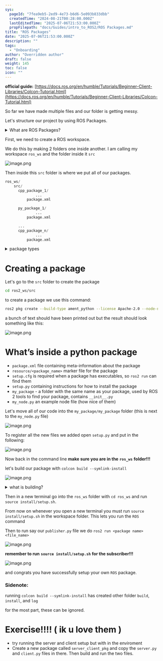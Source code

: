 ```yaml
---
sys:
  pageId: "7fea9eb5-2ed9-4e73-b6d6-5e093b833dbb"
  createdTime: "2024-08-21T00:28:00.000Z"
  lastEditedTime: "2025-07-06T21:53:00.000Z"
  propFilepath: "docs/Guides/intro_to_ROS2/ROS Packages.md"
title: "ROS Packages"
date: "2025-07-06T21:53:00.000Z"
description: ""
tags:
  - "Onboarding"
author: "Overridden author"
draft: false
weight: 145
toc: false
icon: ""
---
```


**official guide:** [https://docs.ros.org/en/humble/Tutorials/Beginner-Client-Libraries/Colcon-Tutorial.html](https://docs.ros.org/en/humble/Tutorials/Beginner-Client-Libraries/Colcon-Tutorial.html)

So far we have made multiple files and our folder is getting messy.

Let's structure our project by using ROS Packages.

<details>
      <summary>What are ROS Packages?</summary>
      ROS Packages are, as the name implies, packages of code that are highly sharable between ROS developers.
  </details>

First, we need to create a ROS workspace.

We do this by making 2 folders one inside another. I am calling my workspace `ros_ws` and the folder inside it `src`

![image.png](https://prod-files-secure.s3.us-west-2.amazonaws.com/d518164a-d88e-44d1-a4ee-3adb3bd8bce0/70706947-fd18-4537-a67b-e12946812d31/image.png?X-Amz-Algorithm=AWS4-HMAC-SHA256&X-Amz-Content-Sha256=UNSIGNED-PAYLOAD&X-Amz-Credential=ASIAZI2LB4667YLSRAFI%2F20250806%2Fus-west-2%2Fs3%2Faws4_request&X-Amz-Date=20250806T210857Z&X-Amz-Expires=3600&X-Amz-Security-Token=IQoJb3JpZ2luX2VjEEQaCXVzLXdlc3QtMiJHMEUCIAzJlsm%2BMAU9RmcGDsFRJYjzEcMUOQGWUajk3W1bWIgdAiEA4P%2BCQnpZkTCt1TtiIJIn8GseB2BNG%2FOK1sTPAB99YDQq%2FwMIfRAAGgw2Mzc0MjMxODM4MDUiDAUSorFjaJ6qkfPHYircA3f69oxIaYqkHgiWPfGNGHfUTC55eRfpRuJPSL6ZGPmtgAGhRXYwVoTTrePXzixTeqcIaL2A1Uvv6JxRaHRWjG48xAyvah2sJotojD4no3FTAgihjzFXbEbZAeD6Sakaalbf9zjcmsIAahtvdDkUQ5qZuAXmoS8a%2BpQHd2yXJIM7%2BnvgteQRijjYNbASG8HU5171j7g%2F%2B0a1LChMsWXRv1Ss3kBIwf3%2BaxiTtGp4kMk21kBGqony4HsyOmCP2%2Bn4jE%2BlVcad1YdFNO94%2FX9Y7cb0OQi%2B8K1IQFTp09%2BlvaJ2AUZxuszzCgg213c3VRGoyKuvDv70eyphXMVq8JSYY8BjoEoMEu1tVmE64VJdnoxK6090kSIZdyNNLDJhCwVcBOFNvteiyGmMY1ovcSEFgVyWzwHsGHnH1KrIV4GDbblF1W7M5GSH5kj%2FN6esFCV7jDW%2F1u8caWdpl3THrSN8Jz5gBiHly7J37sTqBX0FuRwM4zH80SdNsSBRnTUDe7aks9wqY6mQK7u0YbZ6SX2yb9B%2F2VFOXv4bH0EhOv1Fx9vesBITuCf6Uu1ccD13gpiRyg4e9A%2BUWm9%2F1SGSP4juqHed5FxPbD1JG9OGh8ZSTwVFnNsh86%2FLhD36b3zgMM3qzsQGOqUB3e1mYJileZhG6gICTx8DArzJL2ALZJcdwYXdF09IhFRYCc68V2p1Qtw6iHxp6Y%2FO4%2FiTkvC2agomRnrMORjaDX7z1mITqaff8cKGvmPmKf576n8G2S6IVJlNbtGx3qAkFYjhQGXgKnNCuieDS5hqHT8CEOMtB694jJKT70uO0uy5I8gLYXpsdVLCG%2FyEJwoTGecmKMOKpY9YV%2FI%2BCK7wU9OAbqqc&X-Amz-Signature=3a90b5fb8c72e247c1c81e6d944893a61779c2ee4a31728a6164d43282f5e33c&X-Amz-SignedHeaders=host&x-amz-checksum-mode=ENABLED&x-id=GetObject)

Then inside this `src` folder is where we put all of our packages.

```python
ros_ws/
    src/
      cpp_package_1/
		      ...
          package.xml

      py_package_1/
		      ...
          package.xml

      ...
      cpp_package_n/
		      ...
          package.xml

```

<details>

<summary>package types</summary>

packages can be either `C++` or python.

the intern file structure is different for each but for this guide we will stick to creating python packages

</details>

# Creating a package

Let's go to the `src` folder to create the package

```bash
cd ros2_ws/src
```

to create a package we use this command:

```bash
ros2 pkg create --build-type ament_python --license Apache-2.0 --node-name my_node my_package
```

a bunch of text should have been printed out but the result should look something like this:

![image.png](https://prod-files-secure.s3.us-west-2.amazonaws.com/d518164a-d88e-44d1-a4ee-3adb3bd8bce0/e6cf1e3f-8512-4a3e-b131-079f800bf3e8/image.png?X-Amz-Algorithm=AWS4-HMAC-SHA256&X-Amz-Content-Sha256=UNSIGNED-PAYLOAD&X-Amz-Credential=ASIAZI2LB4667YLSRAFI%2F20250806%2Fus-west-2%2Fs3%2Faws4_request&X-Amz-Date=20250806T210857Z&X-Amz-Expires=3600&X-Amz-Security-Token=IQoJb3JpZ2luX2VjEEQaCXVzLXdlc3QtMiJHMEUCIAzJlsm%2BMAU9RmcGDsFRJYjzEcMUOQGWUajk3W1bWIgdAiEA4P%2BCQnpZkTCt1TtiIJIn8GseB2BNG%2FOK1sTPAB99YDQq%2FwMIfRAAGgw2Mzc0MjMxODM4MDUiDAUSorFjaJ6qkfPHYircA3f69oxIaYqkHgiWPfGNGHfUTC55eRfpRuJPSL6ZGPmtgAGhRXYwVoTTrePXzixTeqcIaL2A1Uvv6JxRaHRWjG48xAyvah2sJotojD4no3FTAgihjzFXbEbZAeD6Sakaalbf9zjcmsIAahtvdDkUQ5qZuAXmoS8a%2BpQHd2yXJIM7%2BnvgteQRijjYNbASG8HU5171j7g%2F%2B0a1LChMsWXRv1Ss3kBIwf3%2BaxiTtGp4kMk21kBGqony4HsyOmCP2%2Bn4jE%2BlVcad1YdFNO94%2FX9Y7cb0OQi%2B8K1IQFTp09%2BlvaJ2AUZxuszzCgg213c3VRGoyKuvDv70eyphXMVq8JSYY8BjoEoMEu1tVmE64VJdnoxK6090kSIZdyNNLDJhCwVcBOFNvteiyGmMY1ovcSEFgVyWzwHsGHnH1KrIV4GDbblF1W7M5GSH5kj%2FN6esFCV7jDW%2F1u8caWdpl3THrSN8Jz5gBiHly7J37sTqBX0FuRwM4zH80SdNsSBRnTUDe7aks9wqY6mQK7u0YbZ6SX2yb9B%2F2VFOXv4bH0EhOv1Fx9vesBITuCf6Uu1ccD13gpiRyg4e9A%2BUWm9%2F1SGSP4juqHed5FxPbD1JG9OGh8ZSTwVFnNsh86%2FLhD36b3zgMM3qzsQGOqUB3e1mYJileZhG6gICTx8DArzJL2ALZJcdwYXdF09IhFRYCc68V2p1Qtw6iHxp6Y%2FO4%2FiTkvC2agomRnrMORjaDX7z1mITqaff8cKGvmPmKf576n8G2S6IVJlNbtGx3qAkFYjhQGXgKnNCuieDS5hqHT8CEOMtB694jJKT70uO0uy5I8gLYXpsdVLCG%2FyEJwoTGecmKMOKpY9YV%2FI%2BCK7wU9OAbqqc&X-Amz-Signature=b9f7e8e0211b5bbe1060af07b268838d3d26478af0f5be32a7a66bec9c52b60d&X-Amz-SignedHeaders=host&x-amz-checksum-mode=ENABLED&x-id=GetObject)

# What’s inside a python package

- `package.xml` file containing meta-information about the package
- `resource/<package_name>` marker file for the package
- `setup.cfg` is required when a package has executables, so `ros2 run` can find them
- `setup.py` containing instructions for how to install the package
- `my_package` - a folder with the same name as your package, used by ROS 2 tools to find your package, contains `__init__.py`
- `my_node.py` an example node file (how nice of them)

Let's move all of our code into the `my_package/my_package` folder (this is next to the `my_node.py` file)

![image.png](https://prod-files-secure.s3.us-west-2.amazonaws.com/d518164a-d88e-44d1-a4ee-3adb3bd8bce0/9ce58f11-0da9-4d3e-b86d-506a9685d378/image.png?X-Amz-Algorithm=AWS4-HMAC-SHA256&X-Amz-Content-Sha256=UNSIGNED-PAYLOAD&X-Amz-Credential=ASIAZI2LB4667YLSRAFI%2F20250806%2Fus-west-2%2Fs3%2Faws4_request&X-Amz-Date=20250806T210858Z&X-Amz-Expires=3600&X-Amz-Security-Token=IQoJb3JpZ2luX2VjEEQaCXVzLXdlc3QtMiJHMEUCIAzJlsm%2BMAU9RmcGDsFRJYjzEcMUOQGWUajk3W1bWIgdAiEA4P%2BCQnpZkTCt1TtiIJIn8GseB2BNG%2FOK1sTPAB99YDQq%2FwMIfRAAGgw2Mzc0MjMxODM4MDUiDAUSorFjaJ6qkfPHYircA3f69oxIaYqkHgiWPfGNGHfUTC55eRfpRuJPSL6ZGPmtgAGhRXYwVoTTrePXzixTeqcIaL2A1Uvv6JxRaHRWjG48xAyvah2sJotojD4no3FTAgihjzFXbEbZAeD6Sakaalbf9zjcmsIAahtvdDkUQ5qZuAXmoS8a%2BpQHd2yXJIM7%2BnvgteQRijjYNbASG8HU5171j7g%2F%2B0a1LChMsWXRv1Ss3kBIwf3%2BaxiTtGp4kMk21kBGqony4HsyOmCP2%2Bn4jE%2BlVcad1YdFNO94%2FX9Y7cb0OQi%2B8K1IQFTp09%2BlvaJ2AUZxuszzCgg213c3VRGoyKuvDv70eyphXMVq8JSYY8BjoEoMEu1tVmE64VJdnoxK6090kSIZdyNNLDJhCwVcBOFNvteiyGmMY1ovcSEFgVyWzwHsGHnH1KrIV4GDbblF1W7M5GSH5kj%2FN6esFCV7jDW%2F1u8caWdpl3THrSN8Jz5gBiHly7J37sTqBX0FuRwM4zH80SdNsSBRnTUDe7aks9wqY6mQK7u0YbZ6SX2yb9B%2F2VFOXv4bH0EhOv1Fx9vesBITuCf6Uu1ccD13gpiRyg4e9A%2BUWm9%2F1SGSP4juqHed5FxPbD1JG9OGh8ZSTwVFnNsh86%2FLhD36b3zgMM3qzsQGOqUB3e1mYJileZhG6gICTx8DArzJL2ALZJcdwYXdF09IhFRYCc68V2p1Qtw6iHxp6Y%2FO4%2FiTkvC2agomRnrMORjaDX7z1mITqaff8cKGvmPmKf576n8G2S6IVJlNbtGx3qAkFYjhQGXgKnNCuieDS5hqHT8CEOMtB694jJKT70uO0uy5I8gLYXpsdVLCG%2FyEJwoTGecmKMOKpY9YV%2FI%2BCK7wU9OAbqqc&X-Amz-Signature=b39710b6b5c72e98c46e0a25a2fe5d4f9355f455b209a39181609644c2f57a46&X-Amz-SignedHeaders=host&x-amz-checksum-mode=ENABLED&x-id=GetObject)

To register all the new files we added open `setup.py` and put in the following:

![image.png](https://prod-files-secure.s3.us-west-2.amazonaws.com/d518164a-d88e-44d1-a4ee-3adb3bd8bce0/1cd7c262-4cae-4496-9d75-c178537d24a2/image.png?X-Amz-Algorithm=AWS4-HMAC-SHA256&X-Amz-Content-Sha256=UNSIGNED-PAYLOAD&X-Amz-Credential=ASIAZI2LB4667YLSRAFI%2F20250806%2Fus-west-2%2Fs3%2Faws4_request&X-Amz-Date=20250806T210858Z&X-Amz-Expires=3600&X-Amz-Security-Token=IQoJb3JpZ2luX2VjEEQaCXVzLXdlc3QtMiJHMEUCIAzJlsm%2BMAU9RmcGDsFRJYjzEcMUOQGWUajk3W1bWIgdAiEA4P%2BCQnpZkTCt1TtiIJIn8GseB2BNG%2FOK1sTPAB99YDQq%2FwMIfRAAGgw2Mzc0MjMxODM4MDUiDAUSorFjaJ6qkfPHYircA3f69oxIaYqkHgiWPfGNGHfUTC55eRfpRuJPSL6ZGPmtgAGhRXYwVoTTrePXzixTeqcIaL2A1Uvv6JxRaHRWjG48xAyvah2sJotojD4no3FTAgihjzFXbEbZAeD6Sakaalbf9zjcmsIAahtvdDkUQ5qZuAXmoS8a%2BpQHd2yXJIM7%2BnvgteQRijjYNbASG8HU5171j7g%2F%2B0a1LChMsWXRv1Ss3kBIwf3%2BaxiTtGp4kMk21kBGqony4HsyOmCP2%2Bn4jE%2BlVcad1YdFNO94%2FX9Y7cb0OQi%2B8K1IQFTp09%2BlvaJ2AUZxuszzCgg213c3VRGoyKuvDv70eyphXMVq8JSYY8BjoEoMEu1tVmE64VJdnoxK6090kSIZdyNNLDJhCwVcBOFNvteiyGmMY1ovcSEFgVyWzwHsGHnH1KrIV4GDbblF1W7M5GSH5kj%2FN6esFCV7jDW%2F1u8caWdpl3THrSN8Jz5gBiHly7J37sTqBX0FuRwM4zH80SdNsSBRnTUDe7aks9wqY6mQK7u0YbZ6SX2yb9B%2F2VFOXv4bH0EhOv1Fx9vesBITuCf6Uu1ccD13gpiRyg4e9A%2BUWm9%2F1SGSP4juqHed5FxPbD1JG9OGh8ZSTwVFnNsh86%2FLhD36b3zgMM3qzsQGOqUB3e1mYJileZhG6gICTx8DArzJL2ALZJcdwYXdF09IhFRYCc68V2p1Qtw6iHxp6Y%2FO4%2FiTkvC2agomRnrMORjaDX7z1mITqaff8cKGvmPmKf576n8G2S6IVJlNbtGx3qAkFYjhQGXgKnNCuieDS5hqHT8CEOMtB694jJKT70uO0uy5I8gLYXpsdVLCG%2FyEJwoTGecmKMOKpY9YV%2FI%2BCK7wU9OAbqqc&X-Amz-Signature=f408a4cef1583cfbf4b5f82fafa3427b40d8abcb09469a6c494c6bce4c00fe68&X-Amz-SignedHeaders=host&x-amz-checksum-mode=ENABLED&x-id=GetObject)

Now back in the command line **make sure you are in the** **`ros_ws`** **folder!!!**

let's build our package with `colcon build --symlink-install`

![image.png](https://prod-files-secure.s3.us-west-2.amazonaws.com/d518164a-d88e-44d1-a4ee-3adb3bd8bce0/2f2a0d27-b173-48fd-b189-5f5c0ce65619/image.png?X-Amz-Algorithm=AWS4-HMAC-SHA256&X-Amz-Content-Sha256=UNSIGNED-PAYLOAD&X-Amz-Credential=ASIAZI2LB4667YLSRAFI%2F20250806%2Fus-west-2%2Fs3%2Faws4_request&X-Amz-Date=20250806T210858Z&X-Amz-Expires=3600&X-Amz-Security-Token=IQoJb3JpZ2luX2VjEEQaCXVzLXdlc3QtMiJHMEUCIAzJlsm%2BMAU9RmcGDsFRJYjzEcMUOQGWUajk3W1bWIgdAiEA4P%2BCQnpZkTCt1TtiIJIn8GseB2BNG%2FOK1sTPAB99YDQq%2FwMIfRAAGgw2Mzc0MjMxODM4MDUiDAUSorFjaJ6qkfPHYircA3f69oxIaYqkHgiWPfGNGHfUTC55eRfpRuJPSL6ZGPmtgAGhRXYwVoTTrePXzixTeqcIaL2A1Uvv6JxRaHRWjG48xAyvah2sJotojD4no3FTAgihjzFXbEbZAeD6Sakaalbf9zjcmsIAahtvdDkUQ5qZuAXmoS8a%2BpQHd2yXJIM7%2BnvgteQRijjYNbASG8HU5171j7g%2F%2B0a1LChMsWXRv1Ss3kBIwf3%2BaxiTtGp4kMk21kBGqony4HsyOmCP2%2Bn4jE%2BlVcad1YdFNO94%2FX9Y7cb0OQi%2B8K1IQFTp09%2BlvaJ2AUZxuszzCgg213c3VRGoyKuvDv70eyphXMVq8JSYY8BjoEoMEu1tVmE64VJdnoxK6090kSIZdyNNLDJhCwVcBOFNvteiyGmMY1ovcSEFgVyWzwHsGHnH1KrIV4GDbblF1W7M5GSH5kj%2FN6esFCV7jDW%2F1u8caWdpl3THrSN8Jz5gBiHly7J37sTqBX0FuRwM4zH80SdNsSBRnTUDe7aks9wqY6mQK7u0YbZ6SX2yb9B%2F2VFOXv4bH0EhOv1Fx9vesBITuCf6Uu1ccD13gpiRyg4e9A%2BUWm9%2F1SGSP4juqHed5FxPbD1JG9OGh8ZSTwVFnNsh86%2FLhD36b3zgMM3qzsQGOqUB3e1mYJileZhG6gICTx8DArzJL2ALZJcdwYXdF09IhFRYCc68V2p1Qtw6iHxp6Y%2FO4%2FiTkvC2agomRnrMORjaDX7z1mITqaff8cKGvmPmKf576n8G2S6IVJlNbtGx3qAkFYjhQGXgKnNCuieDS5hqHT8CEOMtB694jJKT70uO0uy5I8gLYXpsdVLCG%2FyEJwoTGecmKMOKpY9YV%2FI%2BCK7wU9OAbqqc&X-Amz-Signature=f43fca097e2f874ed908e5dc9940a5d2c5225358327c6bdb298f3de00a23e5f7&X-Amz-SignedHeaders=host&x-amz-checksum-mode=ENABLED&x-id=GetObject)

<details>

<summary>what is building?</summary>

if you are a CS major at Rose-Hulman you will learn the answer to this in CSSE132

but TLDR; is it combines all the code files into one program that can be run easily 

</details>

Then in a new terminal go into the `ros_ws` folder with `cd ros_ws` and run `source install/setup.sh`. 

From now on whenever you open a new terminal you must run `source install/setup.sh` in the workspace folder. This lets you run the `ROS` command

Then to run say our `publisher.py` file we do `ros2 run <package name> <file_name>`

![image.png](https://prod-files-secure.s3.us-west-2.amazonaws.com/d518164a-d88e-44d1-a4ee-3adb3bd8bce0/4f4b1219-3a44-4632-aa0a-ce3471699f59/image.png?X-Amz-Algorithm=AWS4-HMAC-SHA256&X-Amz-Content-Sha256=UNSIGNED-PAYLOAD&X-Amz-Credential=ASIAZI2LB4667YLSRAFI%2F20250806%2Fus-west-2%2Fs3%2Faws4_request&X-Amz-Date=20250806T210858Z&X-Amz-Expires=3600&X-Amz-Security-Token=IQoJb3JpZ2luX2VjEEQaCXVzLXdlc3QtMiJHMEUCIAzJlsm%2BMAU9RmcGDsFRJYjzEcMUOQGWUajk3W1bWIgdAiEA4P%2BCQnpZkTCt1TtiIJIn8GseB2BNG%2FOK1sTPAB99YDQq%2FwMIfRAAGgw2Mzc0MjMxODM4MDUiDAUSorFjaJ6qkfPHYircA3f69oxIaYqkHgiWPfGNGHfUTC55eRfpRuJPSL6ZGPmtgAGhRXYwVoTTrePXzixTeqcIaL2A1Uvv6JxRaHRWjG48xAyvah2sJotojD4no3FTAgihjzFXbEbZAeD6Sakaalbf9zjcmsIAahtvdDkUQ5qZuAXmoS8a%2BpQHd2yXJIM7%2BnvgteQRijjYNbASG8HU5171j7g%2F%2B0a1LChMsWXRv1Ss3kBIwf3%2BaxiTtGp4kMk21kBGqony4HsyOmCP2%2Bn4jE%2BlVcad1YdFNO94%2FX9Y7cb0OQi%2B8K1IQFTp09%2BlvaJ2AUZxuszzCgg213c3VRGoyKuvDv70eyphXMVq8JSYY8BjoEoMEu1tVmE64VJdnoxK6090kSIZdyNNLDJhCwVcBOFNvteiyGmMY1ovcSEFgVyWzwHsGHnH1KrIV4GDbblF1W7M5GSH5kj%2FN6esFCV7jDW%2F1u8caWdpl3THrSN8Jz5gBiHly7J37sTqBX0FuRwM4zH80SdNsSBRnTUDe7aks9wqY6mQK7u0YbZ6SX2yb9B%2F2VFOXv4bH0EhOv1Fx9vesBITuCf6Uu1ccD13gpiRyg4e9A%2BUWm9%2F1SGSP4juqHed5FxPbD1JG9OGh8ZSTwVFnNsh86%2FLhD36b3zgMM3qzsQGOqUB3e1mYJileZhG6gICTx8DArzJL2ALZJcdwYXdF09IhFRYCc68V2p1Qtw6iHxp6Y%2FO4%2FiTkvC2agomRnrMORjaDX7z1mITqaff8cKGvmPmKf576n8G2S6IVJlNbtGx3qAkFYjhQGXgKnNCuieDS5hqHT8CEOMtB694jJKT70uO0uy5I8gLYXpsdVLCG%2FyEJwoTGecmKMOKpY9YV%2FI%2BCK7wU9OAbqqc&X-Amz-Signature=dbcc109cab4978afef0fceb418890dc96a59ab899399311a1cb8f97cca5eb61e&X-Amz-SignedHeaders=host&x-amz-checksum-mode=ENABLED&x-id=GetObject)

**remember to run** **`source install/setup.sh`** **for the subscriber!!!**

![image.png](https://prod-files-secure.s3.us-west-2.amazonaws.com/d518164a-d88e-44d1-a4ee-3adb3bd8bce0/02121119-dad4-49ec-8356-c956108b4243/image.png?X-Amz-Algorithm=AWS4-HMAC-SHA256&X-Amz-Content-Sha256=UNSIGNED-PAYLOAD&X-Amz-Credential=ASIAZI2LB4667YLSRAFI%2F20250806%2Fus-west-2%2Fs3%2Faws4_request&X-Amz-Date=20250806T210858Z&X-Amz-Expires=3600&X-Amz-Security-Token=IQoJb3JpZ2luX2VjEEQaCXVzLXdlc3QtMiJHMEUCIAzJlsm%2BMAU9RmcGDsFRJYjzEcMUOQGWUajk3W1bWIgdAiEA4P%2BCQnpZkTCt1TtiIJIn8GseB2BNG%2FOK1sTPAB99YDQq%2FwMIfRAAGgw2Mzc0MjMxODM4MDUiDAUSorFjaJ6qkfPHYircA3f69oxIaYqkHgiWPfGNGHfUTC55eRfpRuJPSL6ZGPmtgAGhRXYwVoTTrePXzixTeqcIaL2A1Uvv6JxRaHRWjG48xAyvah2sJotojD4no3FTAgihjzFXbEbZAeD6Sakaalbf9zjcmsIAahtvdDkUQ5qZuAXmoS8a%2BpQHd2yXJIM7%2BnvgteQRijjYNbASG8HU5171j7g%2F%2B0a1LChMsWXRv1Ss3kBIwf3%2BaxiTtGp4kMk21kBGqony4HsyOmCP2%2Bn4jE%2BlVcad1YdFNO94%2FX9Y7cb0OQi%2B8K1IQFTp09%2BlvaJ2AUZxuszzCgg213c3VRGoyKuvDv70eyphXMVq8JSYY8BjoEoMEu1tVmE64VJdnoxK6090kSIZdyNNLDJhCwVcBOFNvteiyGmMY1ovcSEFgVyWzwHsGHnH1KrIV4GDbblF1W7M5GSH5kj%2FN6esFCV7jDW%2F1u8caWdpl3THrSN8Jz5gBiHly7J37sTqBX0FuRwM4zH80SdNsSBRnTUDe7aks9wqY6mQK7u0YbZ6SX2yb9B%2F2VFOXv4bH0EhOv1Fx9vesBITuCf6Uu1ccD13gpiRyg4e9A%2BUWm9%2F1SGSP4juqHed5FxPbD1JG9OGh8ZSTwVFnNsh86%2FLhD36b3zgMM3qzsQGOqUB3e1mYJileZhG6gICTx8DArzJL2ALZJcdwYXdF09IhFRYCc68V2p1Qtw6iHxp6Y%2FO4%2FiTkvC2agomRnrMORjaDX7z1mITqaff8cKGvmPmKf576n8G2S6IVJlNbtGx3qAkFYjhQGXgKnNCuieDS5hqHT8CEOMtB694jJKT70uO0uy5I8gLYXpsdVLCG%2FyEJwoTGecmKMOKpY9YV%2FI%2BCK7wU9OAbqqc&X-Amz-Signature=a550ea56fe93a8675b4af24ced3b82443be4219510b2e36a21dba9b42772a4f0&X-Amz-SignedHeaders=host&x-amz-checksum-mode=ENABLED&x-id=GetObject)

and congrats you have successfully setup your own `ROS` package.

### Sidenote:

running `colcon build --symlink-install` has created other folder `build`, `install`, and `log`

for the most part, these can be ignored.

# Exercise!!!! ( ik u love them )

- try running the server and client setup but with in the enviroment
- Create a new package called `server_client_pkg` and copy the `server.py` and `client.py` files in there. Then build and run the two files.
